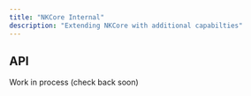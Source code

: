```yaml
---
title: "NKCore Internal"
description: "Extending NKCore with additional capabilties"
---
```

## API

Work in process (check back soon)